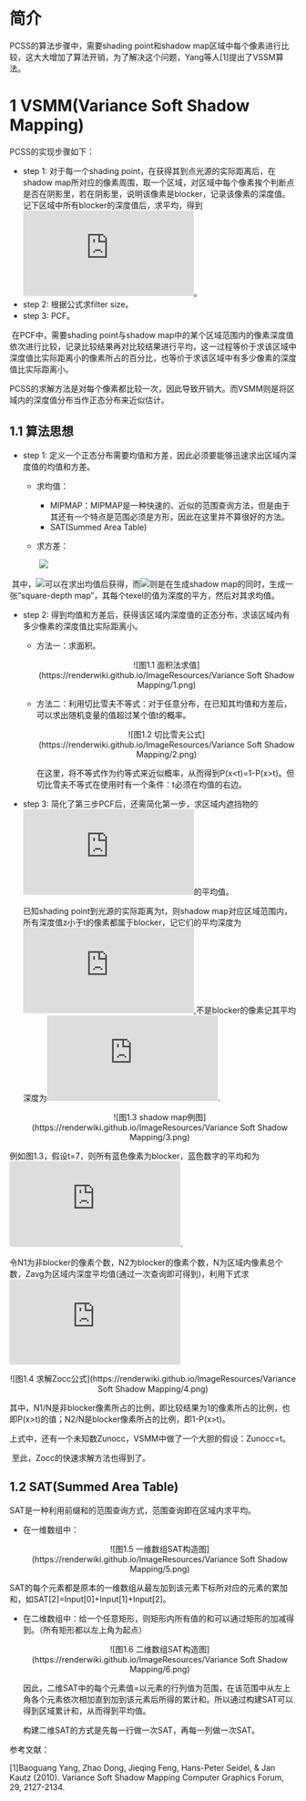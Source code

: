 # 简介

PCSS的算法步骤中，需要shading point和shadow map区域中每个像素进行比较，这大大增加了算法开销，为了解决这个问题，Yang等人[1]提出了VSSM算法。

# 1 VSMM(Variance Soft Shadow Mapping)

PCSS的实现步骤如下：

* step 1: 对于每一个shading point，在获得其到点光源的实际距离后，在shadow map所对应的像素周围，取一个区域，对区域中每个像素挨个判断点是否在阴影里，若在阴影里，说明该像素是blocker，记录该像素的深度值。记下区域中所有blocker的深度值后，求平均，得到![](http://latex.codecogs.com/svg.latex?d_b)。
* step 2: 根据公式求filter size。
* step 3: PCF。

​	在PCF中，需要shading point与shadow map中的某个区域范围内的像素深度值依次进行比较，记录比较结果再对比较结果进行平均，这一过程等价于求该区域中深度值比实际距离小的像素所占的百分比，也等价于求该区域中有多少像素的深度值比实际距离小。

​		PCSS的求解方法是对每个像素都比较一次，因此导致开销大。而VSMM则是将区域内的深度值分布当作正态分布来近似估计。

## 1.1 算法思想

* step 1: 定义一个正态分布需要均值和方差，因此必须要能够迅速求出区域内深度值的均值和方差。

    * 求均值：
      * MIPMAP：MIPMAP是一种快速的、近似的范围查询方法，但是由于其还有一个特点是范围必须是方形，因此在这里并不算很好的方法。
      * SAT(Summed Area Table)

    * 求方差：

      ​									![](http://latex.codecogs.com/svg.latex?Var(x)=E(x^2)-E^2(x))

​		其中，![](http://latex.codecogs.com/svg.latex?E^2(x))可以在求出均值后获得，而![](http://latex.codecogs.com/svg.latex?E(x^2))则是在生成shadow map的同时，生成一张“square-depth map”，其每个texel的值为深度的平方，然后对其求均值。

* step 2: 得到均值和方差后，获得该区域内深度值的正态分布，求该区域内有多少像素的深度值比实际距离小。

  * 方法一：求面积。

    <div align=center>![图1.1 面积法求值](https://renderwiki.github.io/ImageResources/Variance Soft Shadow Mapping/1.png)</div>

    <center></center>

  * 方法二：利用切比雪夫不等式：对于任意分布，在已知其均值和方差后，可以求出随机变量的值超过某个值t的概率。

    <div align=center>![图1.2 切比雪夫公式](https://renderwiki.github.io/ImageResources/Variance Soft Shadow Mapping/2.png)</div>

    <center></center>

    在这里，将不等式作为约等式来近似概率，从而得到P(x<t)=1-P(x>t)。但切比雪夫不等式在使用时有一个条件：t必须在均值的右边。

* step 3: 简化了第三步PCF后，还需简化第一步，求区域内遮挡物的![](http://latex.codecogs.com/svg.latex?d_b)的平均值。

  已知shading point到光源的实际距离为t，则shadow map对应区域范围内，所有深度值z小于t的像素都属于blocker，记它们的平均深度为![](http://latex.codecogs.com/svg.latex?Zocc),不是blocker的像素记其平均深度为![](http://latex.codecogs.com/svg.latex?Zunocc).

  <div align=center>![图1.3 shadow map例图](https://renderwiki.github.io/ImageResources/Variance Soft Shadow Mapping/3.png)</div>

​		例如图1.3，假设t=7，则所有蓝色像素为blocker，蓝色数字的平均和为![](http://latex.codecogs.com/svg.latex?Zooc).

​		令N1为非blocker的像素个数，N2为blocker的像素个数，N为区域内像素总个数，Zavg为区域内深度平均值(通过一次查询即可得到)，利用下式求![](http://latex.codecogs.com/svg.latex?Zocc)

<div align=center>![图1.4 求解Zocc公式](https://renderwiki.github.io/ImageResources/Variance Soft Shadow Mapping/4.png)</div>



​		其中，N1/N是非blocker像素所占的比例，即比较结果为1的像素所占的比例，也即P(x>t)的值；N2/N是blocker像素所占的比例，即1-P(x>t)。

​		上式中，还有一个未知数Zunocc，VSMM中做了一个大胆的假设：Zunocc=t。

​		至此，Zocc的快速求解方法也得到了。

## 1.2 SAT(Summed Area Table)

SAT是一种利用前缀和的范围查询方式，范围查询即在区域内求平均。

* 在一维数组中：

  <div align=center>![图1.5 一维数组SAT构造图](https://renderwiki.github.io/ImageResources/Variance Soft Shadow Mapping/5.png)</div>

SAT的每个元素都是原本的一维数组从最左加到该元素下标所对应的元素的累加和，如SAT[2]=Input[0]+Input[1]+Input[2]。

* 在二维数组中：给一个任意矩形，则矩形内所有值的和可以通过矩形的加减得到。（所有矩形都以左上角为起点）

  <div align=center>![图1.6 二维数组SAT构造图](https://renderwiki.github.io/ImageResources/Variance Soft Shadow Mapping/6.png)</div>

  

  因此，二维SAT中的每个元素值=以元素的行列值为范围，在该范围中从左上角各个元素依次相加直到加到该元素后所得的累计和。所以通过构建SAT可以得到区域累计和，从而得到平均值。
  
  构建二维SAT的方式是先每一行做一次SAT，再每一列做一次SAT。



参考文献：

[1]Baoguang Yang, Zhao Dong, Jieqing Feng, Hans-Peter Seidel, & Jan Kautz (2010). Variance Soft Shadow Mapping Computer Graphics Forum, 29, 2127-2134.